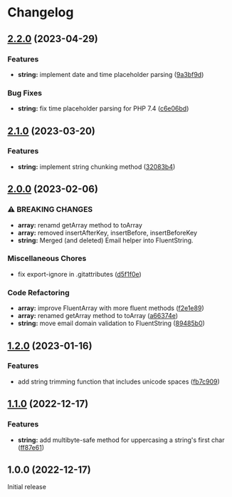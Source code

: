 # Changelog

## [2.2.0](https://github.com/DataLinx/php-utils/compare/v2.1.0...v2.2.0) (2023-04-29)


### Features

* **string:** implement date and time placeholder parsing ([9a3bf9d](https://github.com/DataLinx/php-utils/commit/9a3bf9dcdc2d84a2e11341a9c7bf23a80b9507f1))


### Bug Fixes

* **string:** fix time placeholder parsing for PHP 7.4 ([c6e06bd](https://github.com/DataLinx/php-utils/commit/c6e06bd216ece2f76921a546edbbe3a7bea83745))

## [2.1.0](https://github.com/DataLinx/php-utils/compare/v2.0.0...v2.1.0) (2023-03-20)


### Features

* **string:** implement string chunking method ([32083b4](https://github.com/DataLinx/php-utils/commit/32083b45a524c915f8a59f679544c420bcbfd49c))

## [2.0.0](https://github.com/DataLinx/php-utils/compare/v1.2.0...v2.0.0) (2023-02-06)


### ⚠ BREAKING CHANGES

* **array:** renamd getArray method to toArray
* **array:** removed insertAfterKey, insertBefore, insertBeforeKey
* **string:** Merged (and deleted) Email helper into FluentString.

### Miscellaneous Chores

* fix export-ignore in .gitattributes ([d5f1f0e](https://github.com/DataLinx/php-utils/commit/d5f1f0e0cfa02cfe6d042b8003c083b6903b58fe))


### Code Refactoring

* **array:** improve FluentArray with more fluent methods ([f2e1e89](https://github.com/DataLinx/php-utils/commit/f2e1e8924a626978c5e7f84797e9c642860f4565))
* **array:** renamed getArray method to toArray ([a66374e](https://github.com/DataLinx/php-utils/commit/a66374e30c64bb959a63d18159dc4f186948c7aa))
* **string:** move email domain validation to FluentString ([89485b0](https://github.com/DataLinx/php-utils/commit/89485b037367686f6086c7ecff1abb75f592999d))

## [1.2.0](https://github.com/DataLinx/php-utils/compare/v1.1.0...v1.2.0) (2023-01-16)


### Features

* add string trimming function that includes unicode spaces ([fb7c909](https://github.com/DataLinx/php-utils/commit/fb7c90952f5e56055ec74272699f1456cbf35998))

## [1.1.0](https://github.com/DataLinx/php-utils/compare/v1.0.0...v1.1.0) (2022-12-17)


### Features

* **string:** add multibyte-safe method for uppercasing a string's first char ([ff87e61](https://github.com/DataLinx/php-utils/commit/ff87e61a88127edde2af2aff42eecc3b521d0f84))

## 1.0.0 (2022-12-17)

Initial release
